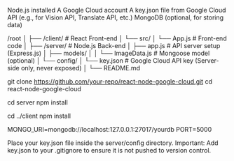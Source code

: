 Node.js installed
A Google Cloud account
A key.json file from Google Cloud API (e.g., for Vision API, Translate API, etc.)
MongoDB (optional, for storing data)

/root
│
├── /client/ # React Front-end
│ └── src/
│ └── App.js # Front-end code
│
├── /server/ # Node.js Back-end
│ ├── app.js # API server setup (Express.js)
│ ├── models/
│ │ └── ImageData.js # Mongoose model (optional)
│ └── config/
│ └── key.json # Google Cloud API key (Server-side only, never exposed)
│
└── README.md

git clone https://github.com/your-repo/react-node-google-cloud.git
cd react-node-google-cloud

cd server
npm install

cd ../client
npm install

MONGO_URI=mongodb://localhost:127.0.0.1:27017/yourdb
PORT=5000

Place your key.json file inside the server/config directory.
Important: Add key.json to your .gitignore to ensure it is not pushed to version control.
